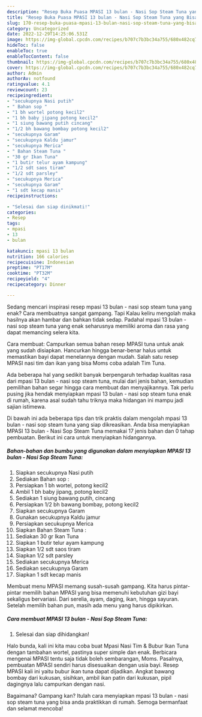 ```yaml
---
description: "Resep Buka Puasa MPASI 13 bulan - Nasi Sop Steam Tuna yang Bisa Manjain Lidah"
title: "Resep Buka Puasa MPASI 13 bulan - Nasi Sop Steam Tuna yang Bisa Manjain Lidah"
slug: 170-resep-buka-puasa-mpasi-13-bulan-nasi-sop-steam-tuna-yang-bisa-manjain-lidah
category: Uncategorized
date: 2022-12-29T14:25:06.531Z
image: https://img-global.cpcdn.com/recipes/b707c7b3bc34a755/680x482cq70/mpasi-13-bulan-nasi-sop-steam-tuna-foto-resep-utama.jpg
hideToc: false
enableToc: true
enableTocContent: false
thumbnail: https://img-global.cpcdn.com/recipes/b707c7b3bc34a755/680x482cq70/mpasi-13-bulan-nasi-sop-steam-tuna-foto-resep-utama.jpg
cover: https://img-global.cpcdn.com/recipes/b707c7b3bc34a755/680x482cq70/mpasi-13-bulan-nasi-sop-steam-tuna-foto-resep-utama.jpg
author: Admin
authorAv: notfound
ratingvalue: 4.1
reviewcount: 23
recipeingredient:
- "secukupnya Nasi putih"
- " Bahan sop "
- "1 bh wortel potong kecil2"
- "1 bh baby jipang potong kecil2"
- "1 siung bawang putih cincang"
- "1/2 bh bawang bombay potong kecil2"
- "secukupnya Garam"
- "secukupnya Kaldu jamur"
- "secukupnya Merica"
- " Bahan Steam Tuna "
- "30 gr Ikan Tuna"
- "1 butir telur ayam kampung"
- "1/2 sdt saos tiram"
- "1/2 sdt parsley"
- "secukupnya Merica"
- "secukupnya Garam"
- "1 sdt kecap manis"
recipeinstructions:

- "Selesai dan siap dinikmati!"
categories:
- Resep
tags:
- mpasi
- 13
- bulan

katakunci: mpasi 13 bulan 
nutrition: 166 calories
recipecuisine: Indonesian
preptime: "PT17M"
cooktime: "PT32M"
recipeyield: "4"
recipecategory: Dinner

---
```



Sedang mencari inspirasi resep mpasi 13 bulan - nasi sop steam tuna yang enak? Cara membuatnya sangat gampang. Tapi Kalau keliru mengolah maka hasilnya akan hambar dan bahkan tidak sedap. Padahal mpasi 13 bulan - nasi sop steam tuna yang enak seharusnya memiliki aroma dan rasa yang dapat memancing selera kita.


Cara membuat: Campurkan semua bahan resep MPASI tuna untuk anak yang sudah disiapkan. Hancurkan hingga benar-benar halus untuk memastikan bayi dapat menelannya dengan mudah. Salah satu resep MPASI nasi tim dan ikan yang bisa Moms coba adalah Tim Tuna.

Ada beberapa hal yang sedikit banyak berpengaruh terhadap kualitas rasa dari mpasi 13 bulan - nasi sop steam tuna, mulai dari jenis bahan, kemudian pemilihan bahan segar hingga cara membuat dan menyajikannya. Tak perlu pusing jika hendak menyiapkan mpasi 13 bulan - nasi sop steam tuna enak di rumah, karena asal sudah tahu triknya maka hidangan ini mampu jadi sajian istimewa.


Di bawah ini ada beberapa tips dan trik praktis dalam mengolah mpasi 13 bulan - nasi sop steam tuna yang siap dikreasikan. Anda bisa menyiapkan MPASI 13 bulan - Nasi Sop Steam Tuna memakai 17 jenis bahan dan 0 tahap pembuatan. Berikut ini cara untuk menyiapkan hidangannya.

<!--inarticleads1-->

##### Bahan-bahan dan bumbu yang digunakan dalam menyiapkan MPASI 13 bulan - Nasi Sop Steam Tuna:

1. Siapkan secukupnya Nasi putih
1. Sediakan  Bahan sop :
1. Persiapkan 1 bh wortel, potong kecil2
1. Ambil 1 bh baby jipang, potong kecil2
1. Sediakan 1 siung bawang putih, cincang
1. Persiapkan 1/2 bh bawang bombay, potong kecil2
1. Siapkan secukupnya Garam
1. Gunakan secukupnya Kaldu jamur
1. Persiapkan secukupnya Merica
1. Siapkan  Bahan Steam Tuna :
1. Sediakan 30 gr Ikan Tuna
1. Siapkan 1 butir telur ayam kampung
1. Siapkan 1/2 sdt saos tiram
1. Siapkan 1/2 sdt parsley
1. Sediakan secukupnya Merica
1. Sediakan secukupnya Garam
1. Siapkan 1 sdt kecap manis


Membuat menu MPASI memang susah-susah gampang. Kita harus pintar-pintar memilih bahan MPASI yang bisa memenuhi kebutuhan gizi bayi sekaligus bervariasi. Dari serelia, ayam, daging, ikan, hingga sayuran. Setelah memilih bahan pun, masih ada menu yang harus dipikirkan. 

<!--inarticleads2-->

##### Cara membuat MPASI 13 bulan - Nasi Sop Steam Tuna:


1. Selesai dan siap dihidangkan!

Halo bunda, kali ini kita mau coba buat Mpasi Nasi Tim &amp; Bubur Ikan Tuna dengan tambahan wortel, pastinya super simple dan enak. Berbicara mengenai MPASI tentu saja tidak boleh sembarangan, Moms. Pasalnya, pembuatan MPASI sendiri harus disesuaikan dengan usia bayi. Resep MPASI kali ini yaitu bubur ikan tuna dapat dijadikan. Angkat bawang bombay dari kukusan, sisihkan, ambil ikan patin dari kukusan, pipil dagingnya lalu campurkan dengan nasi. 

Bagaimana? Gampang kan? Itulah cara menyiapkan mpasi 13 bulan - nasi sop steam tuna yang bisa anda praktikkan di rumah. Semoga bermanfaat dan selamat mencoba!
